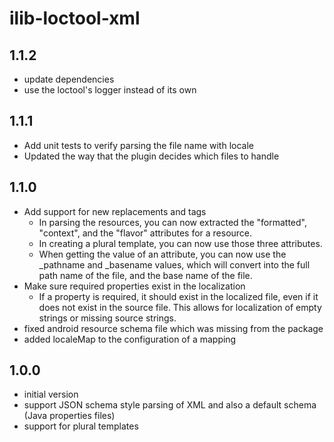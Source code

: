 # ilib-loctool-xml

## 1.1.2

-   update dependencies
-   use the loctool's logger instead of its own

## 1.1.1

-   Add unit tests to verify parsing the file name with locale
-   Updated the way that the plugin decides which files to handle

## 1.1.0

-   Add support for new replacements and tags
    -   In parsing the resources, you can now extracted the
        "formatted", "context", and the "flavor" attributes for a resource.
    -   In creating a plural template, you can now use those three
        attributes.
    -   When getting the value of an attribute, you can now use the
        \_pathname and \_basename values, which will convert into the full
        path name of the file, and the base name of the file.
-   Make sure required properties exist in the localization
    -   If a property is required, it should exist in the localized
        file, even if it does not exist in the source file. This
        allows for localization of empty strings or missing source
        strings.
-   fixed android resource schema file which was missing from the package
-   added localeMap to the configuration of a mapping

## 1.0.0

-   initial version
-   support JSON schema style parsing of XML and also a default schema
    (Java properties files)
-   support for plural templates
